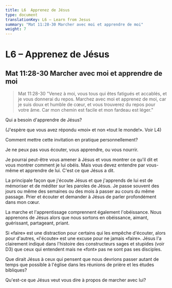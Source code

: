 ```yaml
---
title: L6  Apprenez de Jésus
type: document
translationKey: L6 – Learn from Jesus
summary: "Mat 11:28-30 Marcher avec moi et apprendre de moi"
weight: 7
---
```

# L6 – Apprenez de Jésus

## Mat 11:28-30 Marcher avec moi et apprendre de moi

>   Mat 11:28-30 "Venez à moi, vous tous qui êtes fatigués et accablés, et je vous donnerai du repos. Marchez avec moi et apprenez de moi, car je suis doux et humble de cœur, et vous trouverez du repos pour votre âme. Car mon chemin est facile et mon fardeau est léger.”

Qui a besoin d'apprendre de Jésus?

(J'espère que vous avez répondu «moi» et non «tout le monde!». Voir L4)

Comment mettre cette invitation en pratique personnellement?

Je ne peux pas vous écouter, vous apprendre, ou vous nourrir.

Je pourrai peut-être vous amener à Jésus et vous montrer ce qu'il dit et vous montrer comment je lui obéis. Mais vous devez entendre par vous-même et apprendre de lui. C'est ce que Jésus a dit.

La principale façon que j'écoute Jésus et que j'apprends de lui est de mémoriser et de méditer sur les paroles de Jésus. Je passe souvent des jours ou même des semaines ou des mois à passer au cours du même passage. Prier et écouter et demander à Jésus de parler profondément dans mon cœur.

La marche et l'apprentissage comprennent également l'obéissance. Nous apprenons de Jésus alors que nous sortons en obéissance, aimant, guérissant, partageant, priant.

Si «faire» est une distraction pour certains qui les empêche d'écouter, alors pour d'autres, «l'écoute» est une excuse pour ne jamais «faire». Jésus l'a clairement indiqué dans l'histoire des constructeurs sages et stupides (voir D3) que ceux qui entendent mais ne «font» pas ne sont pas ses disciples.

Que dirait Jésus à ceux qui pensent que nous devrions passer autant de temps que possible à l'église dans les réunions de prière et les études bibliques?

Qu'est-ce que Jésus veut vous dire à propos de marcher avec lui?

